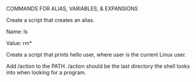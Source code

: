 COMMANDS FOR ALIAS, VARIABLES, & EXPANSIONS

Create a script that creates an alias.

Name: ls

Value: rm*

Create a script that prints hello user, where user is the current Linux user.

Add /action to the PATH. /action should be the last directory the shell looks into when looking for a program.



